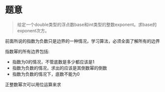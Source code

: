 # 题意

> 给定一个double类型的浮点数base和int类型的整数exponent。求base的exponent次方。

前面所说的指数为负数只是边界的一种情况，学习算法，必须全面了解所有的边界

指数幂的所有边界包括:

- 指数为0的情况，不管底数是多少都应该是1
- 指数为负数的情况，求出的应该是其倒数幂的倒数
- 指数为负数的情况下，底数不能为0

正整数幂次可以用位运算来求